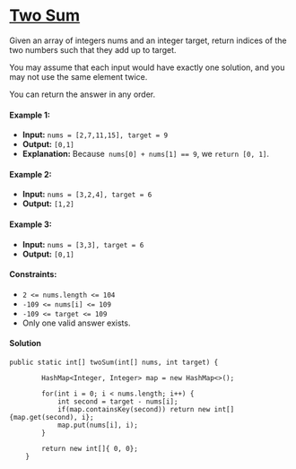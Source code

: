 # [Two Sum](https://leetcode.com/problems/two-sum/)  
Given an array of integers nums and an integer target, return indices of the two numbers such that they add up to target.

You may assume that each input would have exactly one solution, and you may not use the same element twice.

You can return the answer in any order.

#### Example 1: 
- **Input:** `nums = [2,7,11,15], target = 9`
- **Output:** `[0,1]`
- **Explanation:** Because` nums[0] + nums[1] == 9`, we `return [0, 1]`. 
#### Example 2: 
- **Input:** `nums = [3,2,4], target = 6`
- **Output:** `[1,2] `
#### Example 3: 
- **Input:** `nums = [3,3], target = 6`
- **Output:** `[0,1] `

#### Constraints: 
- `2 <= nums.length <= 104`
- `-109 <= nums[i] <= 109`
- `-109 <= target <= 109`
- Only one valid answer exists. 

#### Solution
````
public static int[] twoSum(int[] nums, int target) {

        HashMap<Integer, Integer> map = new HashMap<>();

        for(int i = 0; i < nums.length; i++) {
            int second = target - nums[i];
            if(map.containsKey(second)) return new int[]{map.get(second), i};
            map.put(nums[i], i);
        }
        
        return new int[]{ 0, 0};
    }
````